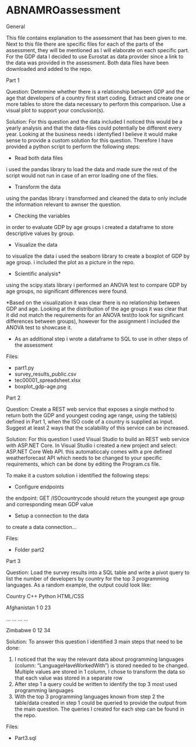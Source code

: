 # ABNAMROassessment

General

This file contains explanation to the assessment that has been given to me. Next to this file there are specific files for each of the parts of the assessment, they will be mentioned as I will elaborate on each specific part.
For the GDP data I decided to use Eurostat as data provider since a link to the data was provided in the assessment.
Both data files have been downloaded and added to the repo.

Part 1

Question:
Determine whether there is a relationship between GDP and the age that developers of a country first start coding. Extract and create one or more tables to store the data necessary to perform this comparison. Use a visual plot to support your conclusion(s).

Solution:
For this question and the data included I noticed this would be a yearly analysis and that the data-files could potentially be different every year. Looking at the business needs i identyfied I believe it would make sense to provide a custom solution for this question. 
Therefore I have provided a python script to perform the following steps:
-	Read both data files

i used the pandas library to load the data and made sure the rest of the script would not run in case of an error loading one of the files.
-	Transform the data

using the pandas library i transformed and cleaned the data to only include the information relevant to awnser the question.
- Checking the variables

in order to evaluate GDP by age groups i created a dataframe to store descriptive values by group.
-	Visualize the data

to visualize the data i used the seaborn library to create a boxplot of GDP by age group. i included the plot as a picture in the repo.
-	Scientific analysis*

using the scipy.stats library i performed an ANOVA test to compare GDP by age groups, no significant differences were found.

*Based on the visualization it was clear there is no relationship between GDP and age. Looking at the distribution of the age groups it was clear that it did not match the requirements for an ANOVA test(to look for significant differences between groups), however for the assignment I included the ANOVA test to showcase it.

- As an additional step i wrote a dataframe to SQL to use in other steps of the assessment

Files:
-	part1.py
-	survey_results_public.csv
-	tec00001_spreadsheet.xlsx
-	boxplot_gdp-age.png

Part 2

Question:
Create a REST web service that exposes a single method to return both the GDP and youngest coding age range, using the table(s) defined in Part 1, when the ISO code of a country is supplied as input. Suggest at least 2 ways that the scalability of this service can be increased.

Solution:
For this question I used Visual Studio to build an REST web service with ASP.NET Core. In Visual Studio i created a new project and select: ASP.NET Core Web API. this automaticcaly comes with a pre defined weatherforecast API which needs to be changed to your specific requirements, which can be done by editing the Program.cs file.

To make it a custom solution i identified the following steps:
-	Configure endpoints

the endpoint: GET /ISOcountrycode should return the youngest age group and corresponding mean GDP value
-	Setup a connection to the data

to create a data connection...

Files:
-	Folder part2

Part 3

Question:
Load the survey results into a SQL table and write a pivot query to list the number of developers by country for the top 3 programming languages. As a random example, the output could look like:

Country	C++	Python	HTML/CSS

Afghanistan	1	0	23

…	…	…	…

Zimbabwe	0	12	34


Solution:
To answer this question I identified 3 main steps that need to be done:
1) I noticed that the way the relevant data about programming languages (column: “LanguageHaveWorkedWith”) is stored needed to be changed. Multiple values are stored in 1 column, I chose to transform the data so that each value was stored in a separate row
2) After step 1 a query could be written to identify the top 3 most used programming languages
3) With the top 3 programming languages known from step 2 the table/data created in step 1 could be queried to provide the output from the main question. 
The queries I created for each step can be found in the repo.

Files:
-	Part3.sql

